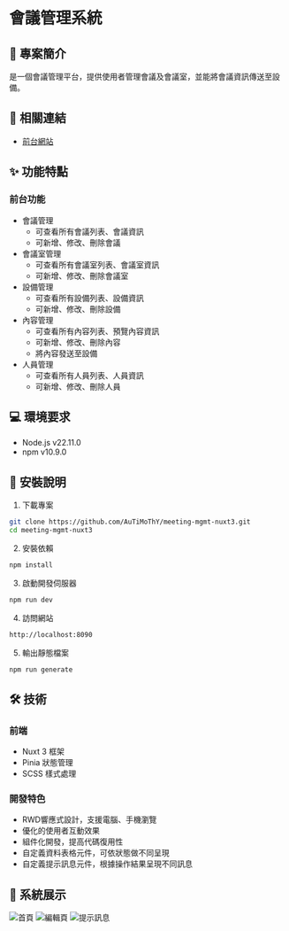 # 會議管理系統

## 📝 專案簡介
是一個會議管理平台，提供使用者管理會議及會議室，並能將會議資訊傳送至設備。


## 🔗 相關連結
- [前台網站](https://demo.auozzy.com/meeting-mgmt/)

## ✨ 功能特點
### 前台功能
- 會議管理
    - 可查看所有會議列表、會議資訊
    - 可新增、修改、刪除會議
- 會議室管理
    - 可查看所有會議室列表、會議室資訊
    - 可新增、修改、刪除會議室
- 設備管理
    - 可查看所有設備列表、設備資訊
    - 可新增、修改、刪除設備
- 內容管理
    - 可查看所有內容列表、預覽內容資訊
    - 可新增、修改、刪除內容
    - 將內容發送至設備
- 人員管理
    - 可查看所有人員列表、人員資訊
    - 可新增、修改、刪除人員

## 💻 環境要求
- Node.js v22.11.0
- npm v10.9.0

## 🔧 安裝說明
1. 下載專案
```bash
git clone https://github.com/AuTiMoThY/meeting-mgmt-nuxt3.git
cd meeting-mgmt-nuxt3
``` 

2. 安裝依賴
```bash
npm install
```

3. 啟動開發伺服器
```bash
npm run dev
```

4. 訪問網站
```bash
http://localhost:8090
```

5. 輸出靜態檔案
```bash
npm run generate
```

## 🛠 技術
### 前端
- Nuxt 3 框架
- Pinia 狀態管理
- SCSS 樣式處理

### 開發特色
- RWD響應式設計，支援電腦、手機瀏覽
- 優化的使用者互動效果
- 組件化開發，提高代碼復用性
- 自定義資料表格元件，可依狀態做不同呈現
- 自定義提示訊息元件，根據操作結果呈現不同訊息

## 📸 系統展示
![首頁](https://demo.auozzy.com/picture/meeting-index.jpg)
![編輯頁](https://demo.auozzy.com/picture/meeting-edit.jpg)
![提示訊息](https://demo.auozzy.com/picture/meeting-modal.jpg)
